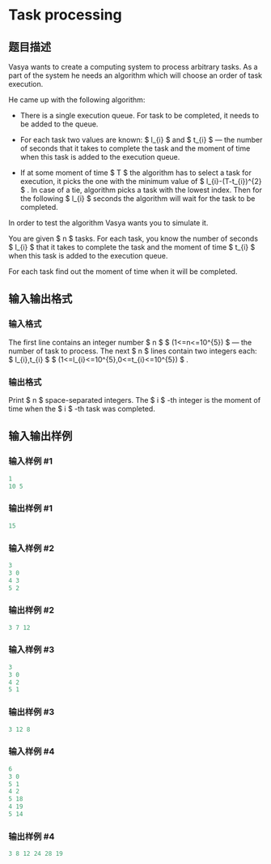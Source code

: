 # Task processing

## 题目描述

Vasya wants to create a computing system to process arbitrary tasks. As a part of the system he needs an algorithm which will choose an order of task execution.

He came up with the following algorithm:

- There is a single execution queue. For task to be completed, it needs to be added to the queue.

- For each task two values are known: $ l_{i} $ and $ t_{i} $ — the number of seconds that it takes to complete the task and the moment of time when this task is added to the execution queue.

- If at some moment of time $ T $ the algorithm has to select a task for execution, it picks the one with the minimum value of $ l_{i}-(T-t_{i})^{2} $ . In case of a tie, algorithm picks a task with the lowest index. Then for the following $ l_{i} $ seconds the algorithm will wait for the task to be completed.

In order to test the algorithm Vasya wants you to simulate it.

You are given $ n $ tasks. For each task, you know the number of seconds $ l_{i} $ that it takes to complete the task and the moment of time $ t_{i} $ when this task is added to the execution queue.

For each task find out the moment of time when it will be completed.

## 输入输出格式

### 输入格式

The first line contains an integer number $ n $ $ (1<=n<=10^{5}) $ — the number of task to process. The next $ n $ lines contain two integers each: $ l_{i},t_{i} $ $ (1<=l_{i}<=10^{5},0<=t_{i}<=10^{5}) $ .

### 输出格式

Print $ n $ space-separated integers. The $ i $ -th integer is the moment of time when the $ i $ -th task was completed.

## 输入输出样例

### 输入样例 #1

```cpp
1
10 5

```
### 输出样例 #1

```cpp
15 

```
### 输入样例 #2

```cpp
3
3 0
4 3
5 2

```
### 输出样例 #2

```cpp
3 7 12 

```
### 输入样例 #3

```cpp
3
3 0
4 2
5 1

```
### 输出样例 #3

```cpp
3 12 8 

```
### 输入样例 #4

```cpp
6
3 0
5 1
4 2
5 18
4 19
5 14

```
### 输出样例 #4

```cpp
3 8 12 24 28 19 

```
